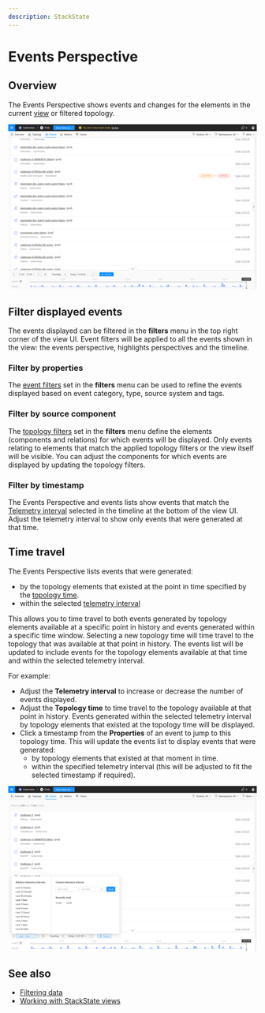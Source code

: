 ```yaml
---
description: StackState
---
```


# Events Perspective

## Overview

The Events Perspective shows events and changes for the elements in the current [view](k8s-view-structure.md) or filtered topology.

![Events perspective](../../.gitbook/assets/k8s/k8s-events-perspective.png)

## Filter displayed events

The events displayed can be filtered in the **filters** menu in the top right corner of the view UI. Event filters will be applied to all the events shown in the view: the events perspective, highlights perspectives and the timeline.

### Filter by properties

The [event filters](k8s-filters.md#filter-events) set in the **filters** menu can be used to refine the events displayed based on event category, type, source system and tags.

### Filter by source component

The [topology filters](k8s-filters.md#filter-topology) set in the **filters** menu define the elements \(components and relations\) for which events will be displayed. Only events relating to elements that match the applied topology filters or the view itself will be visible. You can adjust the components for which events are displayed by updating the topology filters.

### Filter by timestamp

The Events Perspective and events lists show events that match the [Telemetry interval](../stackstate-ui/k8sTs-timeline-time-travel.md#telemetry-interval) selected in the timeline at the bottom of the view UI. Adjust the telemetry interval to show only events that were generated at that time.

## Time travel

The Events Perspective lists events that were generated:

* by the topology elements that existed at the point in time specified by the [topology time](../stackstate-ui/k8sTs-timeline-time-travel.md#topology-time).
* within the selected [telemetry interval](../stackstate-ui/k8sTs-timeline-time-travel.md#telemetry-interval)

This allows you to time travel to both events generated by topology elements available at a specific point in history and events generated within a specific time window. Selecting a new topology time will time travel to the topology that was available at that point in history. The events list will be updated to include events for the topology elements available at that time and within the selected telemetry interval.

For example:

* Adjust the **Telemetry interval** to increase or decrease the number of events displayed.
* Adjust the **Topology time** to time travel to the topology available at that point in history. Events generated within the selected telemetry interval by topology elements that existed at the topology time will be displayed.
* Click a timestamp from the **Properties** of an event to jump to this topology time. This will update the events list to display events that were generated:
  * by topology elements that existed at that moment in time.
  * within the specified telemetry interval \(this will be adjusted to fit the selected timestamp if required\).

![Events timeline](../../.gitbook/assets/k8s/k8s-events-perspective-timeline.png)

## See also

* [Filtering data](k8s-filters.md)
* [Working with StackState views](k8s-view-structure.md)
